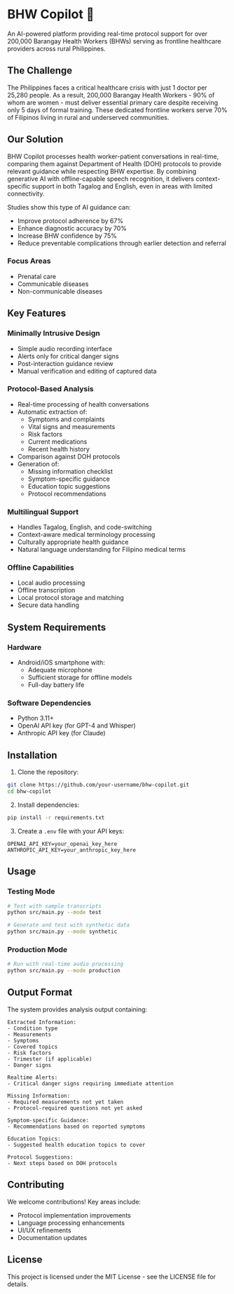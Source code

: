 # BHW Copilot 🏥

An AI-powered platform providing real-time protocol support for over 200,000 Barangay Health Workers (BHWs) serving as frontline healthcare providers across rural Philippines.

## The Challenge

The Philippines faces a critical healthcare crisis with just 1 doctor per 25,280 people. As a result, 200,000 Barangay Health Workers - 90% of whom are women - must deliver essential primary care despite receiving only 5 days of formal training. These dedicated frontline workers serve 70% of Filipinos living in rural and underserved communities.

## Our Solution

BHW Copilot processes health worker-patient conversations in real-time, comparing them against Department of Health (DOH) protocols to provide relevant guidance while respecting BHW expertise. By combining generative AI with offline-capable speech recognition, it delivers context-specific support in both Tagalog and English, even in areas with limited connectivity.

Studies show this type of AI guidance can:
- Improve protocol adherence by 67%
- Enhance diagnostic accuracy by 70% 
- Increase BHW confidence by 75%
- Reduce preventable complications through earlier detection and referral

### Focus Areas
- Prenatal care
- Communicable diseases  
- Non-communicable diseases


## Key Features

### Minimally Intrusive Design
- Simple audio recording interface
- Alerts only for critical danger signs
- Post-interaction guidance review
- Manual verification and editing of captured data

### Protocol-Based Analysis
- Real-time processing of health conversations
- Automatic extraction of:
  * Symptoms and complaints
  * Vital signs and measurements
  * Risk factors
  * Current medications
  * Recent health history
- Comparison against DOH protocols
- Generation of:
  * Missing information checklist
  * Symptom-specific guidance
  * Education topic suggestions
  * Protocol recommendations

### Multilingual Support
- Handles Tagalog, English, and code-switching
- Context-aware medical terminology processing
- Culturally appropriate health guidance
- Natural language understanding for Filipino medical terms

### Offline Capabilities
- Local audio processing
- Offline transcription
- Local protocol storage and matching
- Secure data handling

## System Requirements

### Hardware
- Android/iOS smartphone with:
  * Adequate microphone
  * Sufficient storage for offline models
  * Full-day battery life

### Software Dependencies
- Python 3.11+
- OpenAI API key (for GPT-4 and Whisper)
- Anthropic API key (for Claude)

## Installation

1. Clone the repository:
```bash
git clone https://github.com/your-username/bhw-copilot.git
cd bhw-copilot
```

2. Install dependencies:
```bash
pip install -r requirements.txt
```

3. Create a `.env` file with your API keys:
```
OPENAI_API_KEY=your_openai_key_here
ANTHROPIC_API_KEY=your_anthropic_key_here
```

## Usage

### Testing Mode
```bash
# Test with sample transcripts
python src/main.py --mode test

# Generate and test with synthetic data
python src/main.py --mode synthetic
```

### Production Mode
```bash
# Run with real-time audio processing
python src/main.py --mode production
```

## Output Format

The system provides analysis output containing:
```
Extracted Information:
- Condition type
- Measurements
- Symptoms
- Covered topics
- Risk factors
- Trimester (if applicable)
- Danger signs

Realtime Alerts:
- Critical danger signs requiring immediate attention

Missing Information:
- Required measurements not yet taken
- Protocol-required questions not yet asked

Symptom-specific Guidance:
- Recommendations based on reported symptoms

Education Topics:
- Suggested health education topics to cover

Protocol Suggestions:
- Next steps based on DOH protocols
```

## Contributing

We welcome contributions! Key areas include:
- Protocol implementation improvements
- Language processing enhancements
- UI/UX refinements
- Documentation updates

## License

This project is licensed under the MIT License - see the LICENSE file for details.
